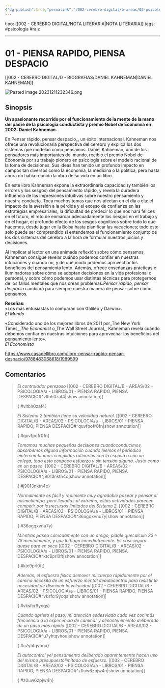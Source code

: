 ```yaml
---
{"dg-publish":true,"permalink":"/002-cerebro-digital/b-areas/02-psicologia/a-libros/01-piensa-rapido-piensa-despacio/"}
---
```


tipo: [[002 - CEREBRO DIGITAL/NOTA LITERARIA\|NOTA LITERARIA]]
tags: #psicologia #raiz

---
# 01 - PIENSA RAPIDO, PIENSA DESPACIO
[[002 - CEREBRO DIGITAL/D - BIOGRAFIAS/DANIEL KAHNEMAN\|DANIEL KAHNEMAN]]

![Pasted image 20231211232346.png](/img/user/900%20-%20ANEXO/Pasted%20image%2020231211232346.png)
## Sinopsis
**Un apasionante recorrido por el funcionamiento de la mente de la mano del padre de la psicología conductista y premio Nobel de Economía en 2002: Daniel Kahneman.**

En Pensar rápido, pensar despacio_, un éxito internacional, Kahneman nos ofrece una revolucionaria perspectiva del cerebro y explica los dos sistemas que modelan cómo pensamos. Daniel Kahneman, uno de los pensadores más importantes del mundo, recibió el premio Nobel de Economía por su trabajo pionero en psicología sobre el modelo racional de la toma de decisiones. Sus ideas han tenido un profundo impacto en campos tan diversos como la economía, la medicina o la política, pero hasta ahora no había reunido la obra de su vida en un libro.

En este libro Kahneman expone la extraordinaria capacidad (y también los errores y los sesgos) del pensamiento rápido, y revela la duradera influencia de las impresiones intuitivas sobre nuestro pensamiento y nuestra conducta. Toca muchos temas que nos afectan en el día a día: el impacto de la aversión a la pérdida y el exceso de confianza en las estrategias empresariales, la dificultad de predecir lo que nos hará felices en el futuro, el reto de enmarcar adecuadamente los riesgos en el trabajo y en el hogar, el profundo efecto de los sesgos cognitivos sobre todo lo que hacemos, desde jugar en la Bolsa hasta planificar las vacaciones; todo esto solo puede ser comprendido si entendemos el funcionamiento conjunto de los dos sistemas del cerebro a la hora de formular nuestros juicios y decisiones.

Al implicar al lector en una animada reflexión sobre cómo pensamos, Kahneman consigue revelar cuándo podemos confiar en nuestras intuiciones y cuándo no, y de qué modo podemos aprovechar los beneficios del pensamiento lento. Además, ofrece enseñanzas prácticas e iluminadoras sobre cómo se adoptan decisiones en la vida profesional o personal, y sobre cómo podemos usar distintas técnicas para protegernos de los fallos mentales que nos crean problemas._Pensar rápido, pensar despacio_ cambiará para siempre nuestra manera de pensar sobre cómo pensamos.

**Reseñas:**  
«Los más entusiastas lo comparan con Galileo y Darwin».  
_El Mundo_

«Considerado uno de los mejores libros de 2011 por_The New York Times_,_The Economist_ o_The Wall Street Journal,_ Kahneman revela cuándo debemos confiar en nuestras intuiciones para aprovechar los beneficios del pensamiento lento».  
_El Economista_

https://www.casadellibro.com/libro-pensar-rapido-pensar-despacio/9788483068618/1989599
## Comentarios



























































>
>*El controlador perezoso*
>[[002 - CEREBRO DIGITAL/B - AREAS/02 - PSICOLOGIA/a - LIBROS/01 - PIENSA RAPIDO, PIENSA DESPACIO#^vltbh0zaf4\|show annotation]]
>
>
>
>{ #vltbh0zaf4}



>
>*El Sistema 2 también tiene su velocidad natural.*
>[[002 - CEREBRO DIGITAL/B - AREAS/02 - PSICOLOGIA/a - LIBROS/01 - PIENSA RAPIDO, PIENSA DESPACIO#^quvfpofr0fn\|show annotation]]
>
>
>
>{ #quvfpofr0fn}



>
>*Tomamos muchas pequeñas decisiones cuandoconducimos,  absorbemos  alguna  información  cuando  leemos  el  periódico  eintercambiamos cumplidos rutinarios con la esposa o con un colega, todo esto conpoco esfuerzo y sin tensión alguna. Justo como en un paseo.*
>[[002 - CEREBRO DIGITAL/B - AREAS/02 - PSICOLOGIA/a - LIBROS/01 - PIENSA RAPIDO, PIENSA DESPACIO#^j9013nktn4o\|show annotation]]
>
>
>
>{ #j9013nktn4o}



>
>*Normalmente es fácil y realmente muy agradable pasear y pensar al mismotiempo,  pero  llevadas  al  extremo,  estas  actividades  parecen  competir  por  losrecursos limitados del Sistema 2.*
>[[002 - CEREBRO DIGITAL/B - AREAS/02 - PSICOLOGIA/a - LIBROS/01 - PIENSA RAPIDO, PIENSA DESPACIO#^36ogqxvnu7y\|show annotation]]
>
>
>
>{ #36ogqxvnu7y}



>
>*Mientras pasea cómodamente con un amigo, pídale quecalcule 23 × 78 mentalmente, y que lo haga inmediatamente. Es casi seguro quese pare en seco*
>[[002 - CEREBRO DIGITAL/B - AREAS/02 - PSICOLOGIA/a - LIBROS/01 - PIENSA RAPIDO, PIENSA DESPACIO#^ktc9prl0ft\|show annotation]]
>
>
>
>{ #ktc9prl0ft}



>
>*Además,  el  esfuerzo  físico  demover mi cuerpo rápidamente por el camino necesita de un esfuerzo mental deautocontrol para resistir la necesidad de disminuir la velocidad*
>[[002 - CEREBRO DIGITAL/B - AREAS/02 - PSICOLOGIA/a - LIBROS/01 - PIENSA RAPIDO, PIENSA DESPACIO#^vksfcr9ycqs\|show annotation]]
>
>
>
>{ #vksfcr9ycqs}



>
>*Cuando aprieto el paso, mi atención esdesviada  cada  vez  con  más  frecuencia  a  la  experiencia  de  caminar  y  almantenimiento deliberado de un paso más rápido*
>[[002 - CEREBRO DIGITAL/B - AREAS/02 - PSICOLOGIA/a - LIBROS/01 - PIENSA RAPIDO, PIENSA DESPACIO#^u7yhtqvhou\|show annotation]]
>
>
>
>{ #u7yhtqvhou}



>
>*El autocontrol yel  pensamiento  deliberado  aparentemente  hacen  uso  del  mismo  presupuestolimitado de esfuerzo.*
>[[002 - CEREBRO DIGITAL/B - AREAS/02 - PSICOLOGIA/a - LIBROS/01 - PIENSA RAPIDO, PIENSA DESPACIO#^z0uw6zpjw4n\|show annotation]]
>
>
>
>{ #z0uw6zpjw4n}

